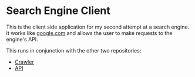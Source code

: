 # Search Engine Client

This is the client side application for my second attempt at a search engine. It works like [google.com](https://google.com/) and allows the user to make requests to the engine's API.

This runs in conjunction with the other two repositories:
- [Crawler](https://github.com/conaticus/search-engine-crawler)
- [API](https://github.com/conaticus/search-engine-api)
